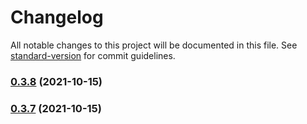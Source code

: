 # Changelog

All notable changes to this project will be documented in this file. See [standard-version](https://github.com/conventional-changelog/standard-version) for commit guidelines.

### [0.3.8](https://github.com/gerardag/person-entity-card/compare/v0.3.7...v0.3.8) (2021-10-15)

### [0.3.7](https://github.com/gerardag/person-entity-card/compare/v0.3.6...v0.3.7) (2021-10-15)
